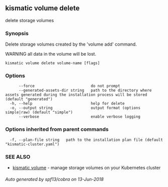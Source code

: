 ## kismatic volume delete

delete storage volumes

### Synopsis

Delete storage volumes created by the 'volume add' command.
		
WARNING all data in the volume will be lost.

```
kismatic volume delete volume-name [flags]
```

### Options

```
      --force                         do not prompt
      --generated-assets-dir string   path to the directory where assets generated during the installation process will be stored (default "generated")
  -h, --help                          help for delete
  -o, --output string                 output format (options simple|raw) (default "simple")
      --verbose                       enable verbose logging
```

### Options inherited from parent commands

```
  -f, --plan-file string   path to the installation plan file (default "kismatic-cluster.yaml")
```

### SEE ALSO

* [kismatic volume](kismatic_volume.md)	 - manage storage volumes on your Kubernetes cluster

###### Auto generated by spf13/cobra on 13-Jun-2018
